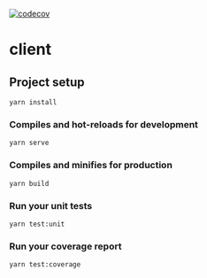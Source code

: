 [![codecov](https://codecov.io/gh/sametaylak/reedsy-assignment/branch/master/graph/badge.svg)](https://codecov.io/gh/sametaylak/reedsy-assignment)

# client

## Project setup
```
yarn install
```

### Compiles and hot-reloads for development
```
yarn serve
```

### Compiles and minifies for production
```
yarn build
```

### Run your unit tests
```
yarn test:unit
```

### Run your coverage report
```
yarn test:coverage
```
